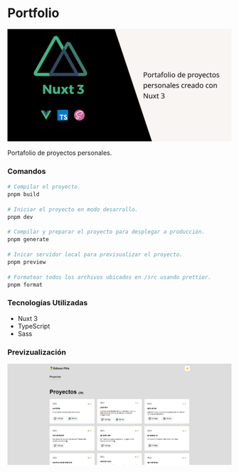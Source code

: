 # Portfolio

![banner](./banner.png)

Portafolio de proyectos personales.

### Comandos
```sh
# Compilar el proyecto.
pnpm build

# Iniciar el proyecto en modo desarrollo.
pnpm dev

# Compilar y preparar el proyecto para desplegar a producción.
pnpm generate

# Inicar servidor local para previsualizar el proyecto.
pnpm preview

# Formatear todos los archivos ubicados en /src usando prettier.
pnpm format
```

### Tecnologías Utilizadas

- Nuxt 3
- TypeScript
- Sass

### Previzualización

![preview](./preview.png)

